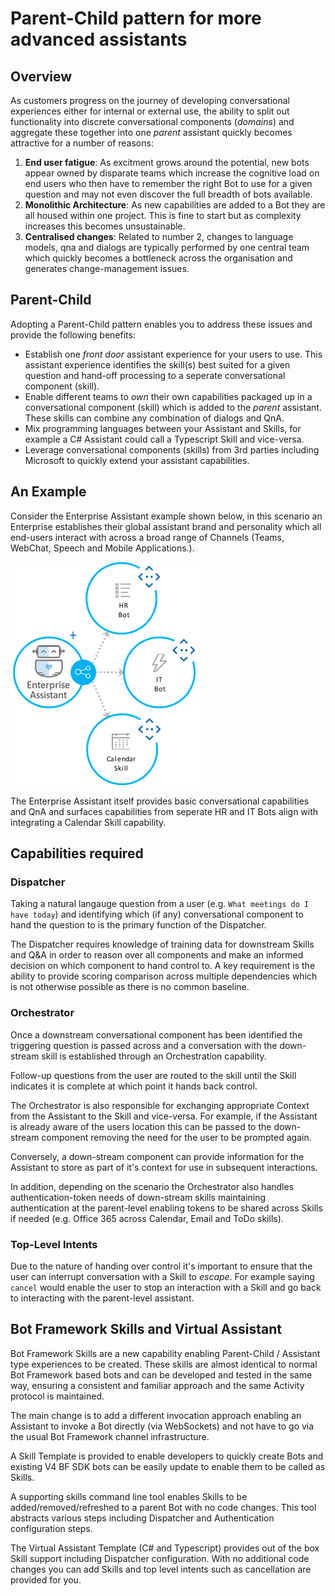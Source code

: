 # Parent-Child pattern for more advanced assistants

## Overview

As customers progress on the journey of developing conversational experiences either for internal or external use, the ability to split out functionality into discrete conversational components (*domains*) and aggregate these together into one *parent* assistant quickly becomes attractive for a number of reasons:

1. **End user fatigue**: As excitment grows around the potential, new bots appear owned by disparate teams which increase the cognitive load on end users who then have to remember the right Bot to use for a given question and may not even discover the full breadth of bots available.
2. **Monolithic Architecture**: As new capabilities are added to a Bot they are all housed within one project. This is fine to start but as complexity increases this becomes unsustainable.
3. **Centralised changes**: Related to number 2, changes to language models, qna and dialogs are typically performed by one central team which quickly becomes a bottleneck across the organisation and generates change-management issues.

## Parent-Child

Adopting a Parent-Child pattern enables you to address these issues and provide the following benefits:

- Establish one *front door* assistant experience for your users to use. This assistant experience identifies the skill(s) best suited for a given question and hand-off processing to a seperate conversational component (skill).
- Enable different teams to *own* their own capabilities packaged up in a conversational component (skill) which is added to the *parent* assistant. These skills can combine any combination of dialogs and QnA.
- Mix programming languages between your Assistant and Skills, for example a C# Assistant could call a Typescript Skill and vice-versa.
- Leverage conversational components (skills) from 3rd parties including Microsoft to quickly extend your assistant capabilities.

## An Example

Consider the Enterprise Assistant example shown below, in this scenario an Enterprise establishes their global assistant brand and personality which all end-users interact with across a broad range of Channels (Teams, WebChat, Speech and Mobile Applications.).

![Enterprise Assistant Example](/docs/media/parentchildpattern-enterpriseassistant.png)

The Enterprise Assistant itself provides basic conversational capabilities and QnA and surfaces capabilities from seperate HR and IT Bots align with integrating a Calendar Skill capability.

## Capabilities required 

### Dispatcher

Taking a natural langauge question from a user (e.g. `What meetings do I have today`) and identifying which (if any) conversational component to hand the question to is the primary function of the Dispatcher.

The Dispatcher requires knowledge of training data for downstream Skills and Q&A in order to reason over all components and make an informed decision on which component to hand control to. A key requirement is the ability to provide scoring comparison across multiple dependencies which is not otherwise possible as there is no common baseline.

### Orchestrator

Once a downstream conversational component has been identified the triggering question is passed across and a conversation with the down-stream skill is established through an Orchestration capability.

Follow-up questions from the user are routed to the skill until the Skill indicates it is complete at which point it hands back control.

The Orchestrator is also responsible for exchanging appropriate Context from the Assistant to the Skill and vice-versa. For example, if the Assistant is already aware of the users location this can be passed to the down-stream component removing the need for the user to be prompted again.

Conversely, a down-stream component can provide information for the Assistant to store as part of it's context for use in subsequent interactions.

In addition, depending on the scenario the Orchestrator also handles authentication-token needs of down-stream skills maintaining authentication at the parent-level enabling tokens to be shared across Skills if needed (e.g. Office 365 across Calendar, Email and ToDo skills).

### Top-Level Intents

Due to the nature of handing over control it's important to ensure that the user can interrupt conversation with a Skill to *escape*. For example saying `cancel` would enable the user to stop an interaction with a Skill and go back to interacting with the parent-level assistant.

## Bot Framework Skills and Virtual Assistant

Bot Framework Skills are a new capability enabling Parent-Child / Assistant type experiences to be created. These skills are almost identical to normal Bot Framework based bots and can be developed and tested in the same way, ensuring a consistent and familiar approach and the same Activity protocol is maintained.

The main change is to add a different invocation approach enabling an Assistant to invoke a Bot directly (via WebSockets) and not have to go via the usual Bot Framework channel infrastructure.

A Skill Template is provided to enable developers to quickly create Bots and existing V4 BF SDK bots can be easily update to enable them to be called as Skills.

A supporting skills command line tool enables Skills to be added/removed/refreshed to a parent Bot with no code changes. This tool abstracts various steps including Dispatcher and Authentication configuration steps.

The Virtual Assistant Template (C# and Typescript) provides out of the box Skill support including Dispatcher configuration. With no additional code changes you can add Skills and top level intents such as cancellation are provided for you.

